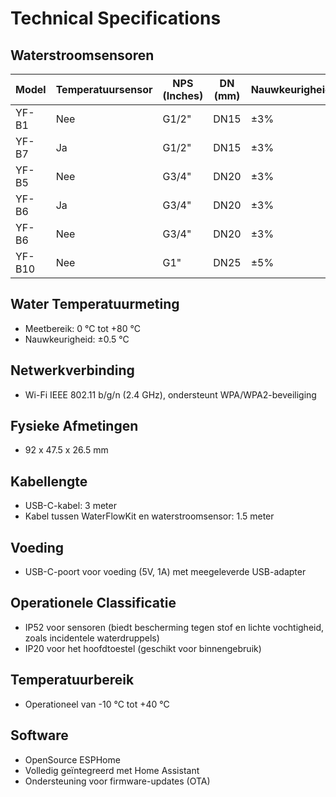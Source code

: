 # Technical Specifications
## Waterstroomsensoren

| Model | Temperatuursensor | NPS (Inches) | DN (mm) | Nauwkeurigheid | Frequentie | Werkbereik |
|-------|------------------|--------------|---------|----------------|------------|------------|
| YF-B1 | Nee              | G1/2"        | DN15    | ±3%            | F=(11*Q)Q=L/MIN | 1-25 L/min |
| YF-B7 | Ja               | G1/2"        | DN15    | ±3%            | F=(11*Q)Q=L/MIN | 1-25 L/min |
| YF-B5 | Nee              | G3/4"        | DN20    | ±3%            | F=(6.6*Q)Q=L/MIN | 1-30 L/min |
| YF-B6 | Ja               | G3/4"        | DN20    | ±3%            | F=(6.6*Q)Q=L/MIN | 1-30 L/min |
| YF-B6 | Nee              | G3/4"        | DN20    | ±3%            | F=(6.6*Q)Q=L/MIN | 1-30 L/min |
| YF-B10| Nee              | G1"          | DN25    | ±5%            | F=(8*Q-4)Q=L/MIN | 1-50 L/min |

## Water Temperatuurmeting
- Meetbereik: 0 °C tot +80 °C
- Nauwkeurigheid: ±0.5 °C

## Netwerkverbinding
- Wi-Fi IEEE 802.11 b/g/n (2.4 GHz), ondersteunt WPA/WPA2-beveiliging

## Fysieke Afmetingen
- 92 x 47.5 x 26.5 mm

## Kabellengte
- USB-C-kabel: 3 meter
- Kabel tussen WaterFlowKit en waterstroomsensor: 1.5 meter

## Voeding
- USB-C-poort voor voeding (5V, 1A) met meegeleverde USB-adapter

## Operationele Classificatie
- IP52 voor sensoren (biedt bescherming tegen stof en lichte vochtigheid, zoals incidentele waterdruppels)
- IP20 voor het hoofdtoestel (geschikt voor binnengebruik)

## Temperatuurbereik
- Operationeel van -10 °C tot +40 °C

## Software
- OpenSource ESPHome
- Volledig geïntegreerd met Home Assistant
- Ondersteuning voor firmware-updates (OTA)

